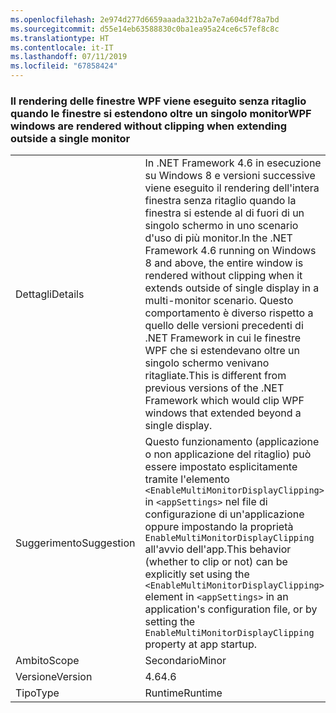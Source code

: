 ```yaml
---
ms.openlocfilehash: 2e974d277d6659aaada321b2a7e7a604df78a7bd
ms.sourcegitcommit: d55e14eb63588830c0ba1ea95a24ce6c57ef8c8c
ms.translationtype: HT
ms.contentlocale: it-IT
ms.lasthandoff: 07/11/2019
ms.locfileid: "67858424"
---
```

### <a name="wpf-windows-are-rendered-without-clipping-when-extending-outside-a-single-monitor"></a><span data-ttu-id="9cbb0-101">Il rendering delle finestre WPF viene eseguito senza ritaglio quando le finestre si estendono oltre un singolo monitor</span><span class="sxs-lookup"><span data-stu-id="9cbb0-101">WPF windows are rendered without clipping when extending outside a single monitor</span></span>

|   |   |
|---|---|
|<span data-ttu-id="9cbb0-102">Dettagli</span><span class="sxs-lookup"><span data-stu-id="9cbb0-102">Details</span></span>|<span data-ttu-id="9cbb0-103">In .NET Framework 4.6 in esecuzione su Windows 8 e versioni successive viene eseguito il rendering dell'intera finestra senza ritaglio quando la finestra si estende al di fuori di un singolo schermo in uno scenario d'uso di più monitor.</span><span class="sxs-lookup"><span data-stu-id="9cbb0-103">In the .NET Framework 4.6 running on Windows 8 and above, the entire window is rendered without clipping when it extends outside of single display in a multi-monitor scenario.</span></span> <span data-ttu-id="9cbb0-104">Questo comportamento è diverso rispetto a quello delle versioni precedenti di .NET Framework in cui le finestre WPF che si estendevano oltre un singolo schermo venivano ritagliate.</span><span class="sxs-lookup"><span data-stu-id="9cbb0-104">This is different from previous versions of the .NET Framework which would clip WPF windows that extended beyond a single display.</span></span>|
|<span data-ttu-id="9cbb0-105">Suggerimento</span><span class="sxs-lookup"><span data-stu-id="9cbb0-105">Suggestion</span></span>|<span data-ttu-id="9cbb0-106">Questo funzionamento (applicazione o non applicazione del ritaglio) può essere impostato esplicitamente tramite l'elemento <code>&lt;EnableMultiMonitorDisplayClipping&gt;</code> in <code>&lt;appSettings&gt;</code> nel file di configurazione di un'applicazione oppure impostando la proprietà <code>EnableMultiMonitorDisplayClipping</code> all'avvio dell'app.</span><span class="sxs-lookup"><span data-stu-id="9cbb0-106">This behavior (whether to clip or not) can be explicitly set using the <code>&lt;EnableMultiMonitorDisplayClipping&gt;</code> element in <code>&lt;appSettings&gt;</code> in an application's configuration file, or by setting the <code>EnableMultiMonitorDisplayClipping</code> property at app startup.</span></span>|
|<span data-ttu-id="9cbb0-107">Ambito</span><span class="sxs-lookup"><span data-stu-id="9cbb0-107">Scope</span></span>|<span data-ttu-id="9cbb0-108">Secondario</span><span class="sxs-lookup"><span data-stu-id="9cbb0-108">Minor</span></span>|
|<span data-ttu-id="9cbb0-109">Versione</span><span class="sxs-lookup"><span data-stu-id="9cbb0-109">Version</span></span>|<span data-ttu-id="9cbb0-110">4.6</span><span class="sxs-lookup"><span data-stu-id="9cbb0-110">4.6</span></span>|
|<span data-ttu-id="9cbb0-111">Tipo</span><span class="sxs-lookup"><span data-stu-id="9cbb0-111">Type</span></span>|<span data-ttu-id="9cbb0-112">Runtime</span><span class="sxs-lookup"><span data-stu-id="9cbb0-112">Runtime</span></span>|

